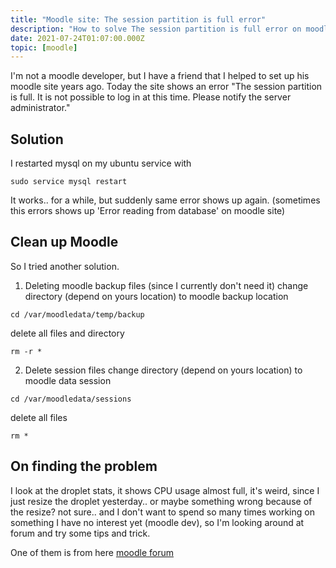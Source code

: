 ```yaml
---
title: "Moodle site: The session partition is full error"
description: "How to solve The session partition is full error on moodle site or when your disk is full"
date: 2021-07-24T01:07:00.000Z
topic: [moodle]
---
```

I'm not a moodle developer, but I have a friend that I helped to set up his moodle site years ago. Today the site shows an error "The session partition is full. It is not possible to log in at this time. Please notify the server administrator."

## Solution

I restarted mysql on my ubuntu service with 
```
sudo service mysql restart
```

It works.. for a while, but suddenly same error shows up again. (sometimes this errors shows up 'Error reading from database' on moodle site)

## Clean up Moodle

So I tried another solution.
1. Deleting moodle backup files (since I currently don't need it)
change directory (depend on yours location) to moodle backup location
```
cd /var/moodledata/temp/backup 
```
delete all files and directory
```
rm -r *
```

2. Delete session files
change directory (depend on yours location) to moodle data session
```
cd /var/moodledata/sessions 
```
delete all files
```
rm *
```


## On finding the problem

I look at the droplet stats, it shows CPU usage almost full, it's weird, since I just resize the droplet yesterday.. or maybe something wrong because of the resize? not sure.. and I don't want to spend so many times working on something I have no interest yet (moodle dev), so I'm looking around at forum and try some tips and trick.

One of them is from here [moodle forum](https://moodle.org/mod/forum/discuss.php?d=363452)


